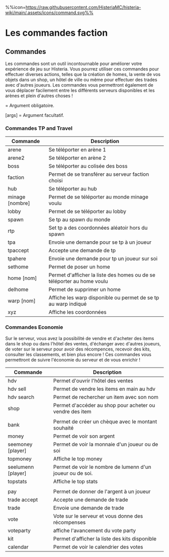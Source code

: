 %%icon=https://raw.githubusercontent.com/HisteriaMC/histeria-wiki/main/.assets/icons/command.svg%%

# Les commandes faction

## Commandes
Les commandes sont un outil incontournable pour améliorer votre expérience de jeu sur Histeria. Vous pourrez utiliser ces commandes pour effectuer diverses actions, telles que la création de homes, la vente de vos objets dans un shop, un hôtel de ville ou même pour effectuer des trades avec d'autres joueurs. Les commandes vous permettront également de vous déplacer facilement entre les différents serveurs disponibles et les arènes et plein d'autres choses !

<args> = Argument obligatoire.

[args] = Argument facultatif.


### Commandes TP and Travel

| Commande | Description |
| --- | --- |
|arene|Se téléporter en arène 1|
|arene2|Se téléporter en arène 2|
|boss|Se téléporter au colisée des boss|
|faction <nombre>|Permet de se transférer au serveur faction choisi|
|hub|Se téléporter au hub|
|minage [nombre]|Permet de se téléporter au monde minage voulu|
|lobby|Permet de se téléporter au lobby|
|spawn|Se tp au spawn du monde|
|rtp|Set tp a des coordonnées aléatoir hors du spawn|
|tpa|Envoie une demande pour se tp à un joueur|
|tpaccept|Accepte une demande de tp|
|tpahere <player>|Envoie une demande pour tp un joueur sur soi|
|sethome <nom>|Permet de poser un home|
|home [nom]|Permet d'afficher la liste des homes ou de se téléporter au home voulu|
|delhome <nom>|Permet de supprimer un home|
|warp [nom]|Affiche les warp disponible ou permet de se tp au warp indiqué|
|xyz|Affiche les coordonnées|


### Commandes Economie

Sur le serveur, vous avez la possibilité de vendre et d'acheter des items dans le shop ou dans l'hôtel des ventes, d'échanger avec d'autres joueurs, de voter sur le serveur pour avoir des récompences, recevoir des kits, consulter les classements, et bien plus encore ! Ces commandes vous permettront de suivre l'économie du serveur et de vous enrichir !

| Commande | Description |
| --- | --- |
|hdv|Permet d'ouvrir l'hôtel des ventes|
|hdv sell <montant>|Permet de vendre les items en main au hdv|
|hdv search <nom>|Permet de rechercher un item avec son nom|
|shop|Permet d'accéder au shop pour acheter ou vendre des item|
|  |  |
|bank <montant>|Permet de créer un chèque avec le montant souhaité|
|money|Permet de voir son argent|
|seemoney [player]|Permet de voir la monnaie d'un joueur ou de soi|
|topmoney|Affiche le top money|
|seelumenn [player]|Permet de voir le nombre de lumenn d'un joueur ou de soi.|
|topstats|Affiche le top stats|
|  |  |
|pay <pseudo> <montant>|Permet de donner de l'argent à un joueur|
|trade accept|Accepte une demande de trade|
|trade <joueur>|Envoie une demande de trade|
|vote|Vote sur le serveur et vous donne des récompenses|
|voteparty|affiche l'avancement du vote party|
|kit|Permet d'afficher la liste des kits disponible|
|calendar|Permet de voir le calendrier des votes|